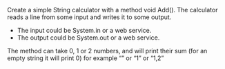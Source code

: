 Create a simple String calculator with a method void Add(). The calculator reads a line from some input and writes it to some output.
- The input could be System.in or a web service.
- The output could be System.out or a web service.

The method can take 0, 1 or 2 numbers, and will print their sum (for an empty string it will print 0) for example “” or “1” or “1,2”
